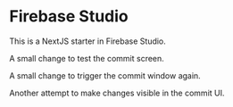 # Firebase Studio

This is a NextJS starter in Firebase Studio.

A small change to test the commit screen.

A small change to trigger the commit window again.

Another attempt to make changes visible in the commit UI.